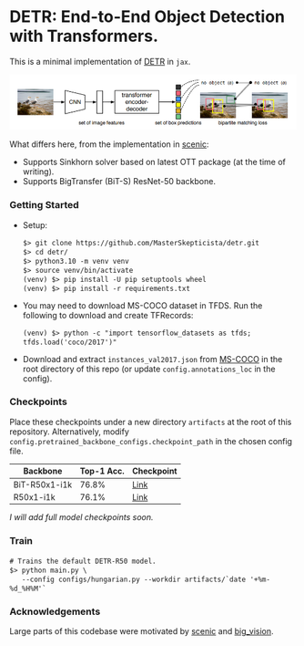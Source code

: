 # DETR: End-to-End Object Detection with Transformers.

This is a minimal implementation of [DETR](https://arxiv.org/abs/2005.12872) in `jax`.

![DETR Architecture](https://github.com/MasterSkepticista/detr/raw/main/.github/detr.png)

What differs here, from the implementation in [scenic](https://github.com/google-research/scenic/):
* Supports Sinkhorn solver based on latest OTT package (at the time of writing).
* Supports BigTransfer (BiT-S) ResNet-50 backbone.

### Getting Started

* Setup:
  ```shell
  $> git clone https://github.com/MasterSkepticista/detr.git
  $> cd detr/
  $> python3.10 -m venv venv
  $> source venv/bin/activate
  (venv) $> pip install -U pip setuptools wheel
  (venv) $> pip install -r requirements.txt
  ```

* You may need to download MS-COCO dataset in TFDS. Run the following to download
and create TFRecords:
  ```shell
  (venv) $> python -c "import tensorflow_datasets as tfds; tfds.load('coco/2017')"
  ```

* Download and extract `instances_val2017.json` from [MS-COCO](https://cocodataset.org/#download) 
in the root directory of this repo (or update `config.annotations_loc` in the config).

### Checkpoints

Place these checkpoints under a new directory `artifacts` at the root of this repository.
Alternatively, modify `config.pretrained_backbone_configs.checkpoint_path` in the chosen config file.

|Backbone|Top-1 Acc.|Checkpoint|
|--------|----------|----|
|BiT-R50x1-i1k|76.8%|[Link](https://drive.google.com/file/d/1iVBV9jghBR2mseSc5z2SB1b8QptI9mju/view?usp=drive_link)|
|R50x1-i1k|76.1%|[Link](https://drive.google.com/file/d/14N0upIZHSlFkvF4E8NNH8dxKVwS6RQjb/view?usp=drive_link)|

_I will add full model checkpoints soon._

### Train
```shell
# Trains the default DETR-R50 model.
$> python main.py \
   --config configs/hungarian.py --workdir artifacts/`date '+%m-%d_%H%M'`
```

### Acknowledgements
Large parts of this codebase were motivated by [scenic](https://github.com/google-research/scenic/) and 
[big_vision](https://github.com/google-research/big_vision/).